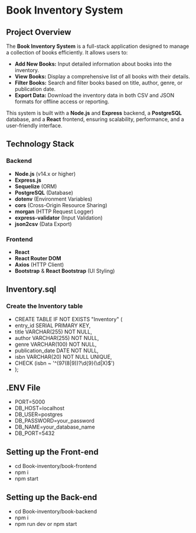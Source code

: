 # Book Inventory System

## Project Overview

The **Book Inventory System** is a full-stack application designed to manage a collection of books efficiently. It allows users to:

-   **Add New Books:** Input detailed information about books into the inventory.
-   **View Books:** Display a comprehensive list of all books with their details.
-   **Filter Books:** Search and filter books based on title, author, genre, or publication date.
-   **Export Data:** Download the inventory data in both CSV and JSON formats for offline access or reporting.

This system is built with a **Node.js** and **Express** backend, a **PostgreSQL** database, and a **React** frontend, ensuring scalability, performance, and a user-friendly interface.

## Technology Stack

### Backend

-   **Node.js** (v14.x or higher)
-   **Express.js**
-   **Sequelize** (ORM)
-   **PostgreSQL** (Database)
-   **dotenv** (Environment Variables)
-   **cors** (Cross-Origin Resource Sharing)
-   **morgan** (HTTP Request Logger)
-   **express-validator** (Input Validation)
-   **json2csv** (Data Export)

### Frontend

-   **React**
-   **React Router DOM**
-   **Axios** (HTTP Client)
-   **Bootstrap** & **React Bootstrap** (UI Styling)

## Inventory.sql

### Create the Inventory table

-   CREATE TABLE IF NOT EXISTS "Inventory" (
-   entry_id SERIAL PRIMARY KEY,
-   title VARCHAR(255) NOT NULL,
-   author VARCHAR(255) NOT NULL,
-   genre VARCHAR(100) NOT NULL,
-   publication_date DATE NOT NULL,
-   isbn VARCHAR(20) NOT NULL UNIQUE,
-   CHECK (isbn ~ '^(97(8|9))?\d{9}(\d|X)$')
-   );

## .ENV File

-   PORT=5000
-   DB_HOST=localhost
-   DB_USER=postgres
-   DB_PASSWORD=your_password
-   DB_NAME=your_database_name
-   DB_PORT=5432

## Setting up the Front-end

-   cd Book-inventory/book-frontend
-   npm i
-   npm start

## Setting up the Back-end

-   cd Book-inventory/book-backend
-   npm i
-   npm run dev or npm start
